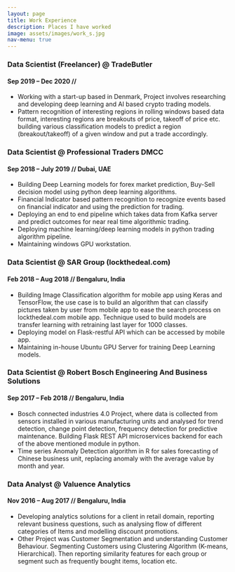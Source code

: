 ```yaml
---
layout: page
title: Work Experience
description: Places I have worked
image: assets/images/work_s.jpg
nav-menu: true
---
```


### Data Scientist (Freelancer) @ TradeButler
#### Sep 2019 – Dec 2020 // 
+ Working with a start-up based in Denmark, Project involves researching and developing deep learning and AI based crypto trading models.     
+ Pattern recognition of interesting regions in rolling windows based data format, interesting regions are breakouts of price, takeoff of price etc.
building various classification models to predict a region (breakout/takeoff)  of a given window and put a trade accordingly.     

### Data Scientist @ Professional Traders DMCC
#### Sep 2018 – July 2019 // Dubai, UAE
+ Building Deep Learning models for forex market prediction, Buy-Sell decision model using python deep learning algorithms.     
+ Financial Indicator based pattern recognition to recognize events based on financial indicator and using the prediction for trading.     
+ Deploying an end to end pipeline which takes data from Kafka server and predict outcomes for near real time algorithmic trading.     
+ Deploying machine learning/deep learning models in python trading algorithm pipeline.    
+ Maintaining windows GPU workstation.    

### Data Scientist @ SAR Group (lockthedeal.com) 
#### Feb 2018 – Aug 2018 // Bengaluru, India          
+ Building Image Classification algorithm for mobile app using Keras and TensorFlow, the use case is to build an algorithm that can classify pictures taken by user from mobile app to ease the search process on lockthedeal.com mobile app. Technique used to build models are transfer learning with retraining last layer for 1000 classes.        
+ Deploying model on Flask-restful API which can be accessed by mobile app.     
+ Maintaining in-house Ubuntu GPU Server for training Deep Learning models.    

### Data Scientist @ Robert Bosch Engineering And Business Solutions
#### Sep 2017 – Feb 2018 // Bengaluru, India      
+ Bosch connected industries 4.0 Project, where data is collected from sensors installed in various manufacturing units and analysed for trend detection, change point detection, frequency detection for predictive maintenance. Building Flask REST API microservices backend for each of the above mentioned module in python.       
+ Time series Anomaly Detection algorithm in R for sales forecasting of Chinese business unit, replacing anomaly with the average value by month and year.     

### Data Analyst @ Valuence Analytics
#### Nov 2016 – Aug 2017 // Bengaluru, India    
+ Developing analytics solutions for a client in retail domain, reporting relevant business questions, such as analysing flow of different categories of Items and modelling discount promotions.          
+ Other Project was Customer Segmentation and understanding Customer Behaviour. Segmenting Customers using Clustering Algorithm (K-means, Hierarchical). Then reporting similarity features for each group or segment such as frequently bought items, location etc.         
